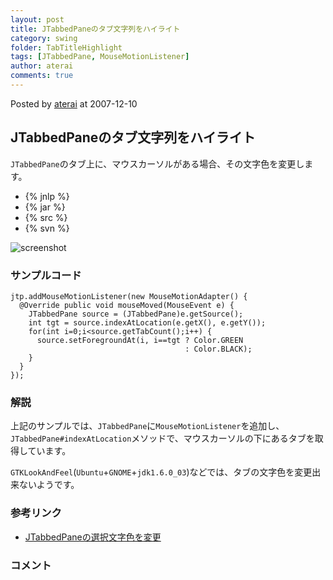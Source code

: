 ```yaml
---
layout: post
title: JTabbedPaneのタブ文字列をハイライト
category: swing
folder: TabTitleHighlight
tags: [JTabbedPane, MouseMotionListener]
author: aterai
comments: true
---
```


Posted by [aterai](http://terai.xrea.jp/aterai.html) at 2007-12-10

## JTabbedPaneのタブ文字列をハイライト
`JTabbedPane`のタブ上に、マウスカーソルがある場合、その文字色を変更します。

- {% jnlp %}
- {% jar %}
- {% src %}
- {% svn %}

<!-- dummy comment line for breaking list -->

![screenshot](https://lh5.googleusercontent.com/_9Z4BYR88imo/TQTU7QqLieI/AAAAAAAAAm0/dgW3rio-pzA/s800/TabTitleHighlight.png)

### サンプルコード
<pre class="prettyprint"><code>jtp.addMouseMotionListener(new MouseMotionAdapter() {
  @Override public void mouseMoved(MouseEvent e) {
    JTabbedPane source = (JTabbedPane)e.getSource();
    int tgt = source.indexAtLocation(e.getX(), e.getY());
    for(int i=0;i&lt;source.getTabCount();i++) {
      source.setForegroundAt(i, i==tgt ? Color.GREEN
                                       : Color.BLACK);
    }
  }
});
</code></pre>

### 解説
上記のサンプルでは、`JTabbedPane`に`MouseMotionListener`を追加し、`JTabbedPane#indexAtLocation`メソッドで、マウスカーソルの下にあるタブを取得しています。

`GTKLookAndFeel`(`Ubuntu`+`GNOME`+`jdk1.6.0_03`)などでは、タブの文字色を変更出来ないようです。

### 参考リンク
- [JTabbedPaneの選択文字色を変更](http://terai.xrea.jp/Swing/ColorTab.html)

<!-- dummy comment line for breaking list -->

### コメント
